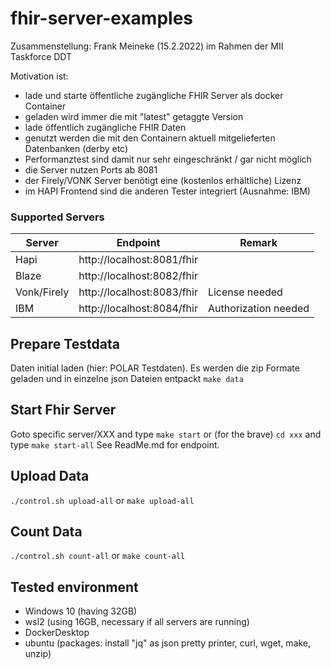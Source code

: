 # fhir-server-examples #

Zusammenstellung: Frank Meineke (15.2.2022) im Rahmen der MII Taskforce DDT

Motivation ist:
  * lade und starte öffentliche zugängliche FHIR Server als docker Container
  * geladen wird immer die mit "latest" getaggte Version
  * lade öffentlich zugängliche FHIR Daten 
  * genutzt werden die mit den Containern aktuell mitgelieferten Datenbanken (derby etc)
  * Performanztest sind damit nur sehr eingeschränkt / gar nicht möglich
  * die Server nutzen Ports ab 8081
  * der Firely/VONK Server benötigt eine (kostenlos erhältliche) Lizenz
  * im HAPI Frontend sind die anderen Tester integriert (Ausnahme: IBM)

### Supported Servers ###
| Server      | Endpoint | Remark
| ----------- | ----------- | ----------- 
| Hapi   | http://localhost:8081/fhir | 
| Blaze      | http://localhost:8082/fhir |
| Vonk/Firely  | http://localhost:8083/fhir | License needed
| IBM   | http://localhost:8084/fhir | Authorization needed


## Prepare Testdata ##
Daten initial laden (hier: POLAR Testdaten). Es werden die zip Formate geladen und in einzelne json Dateien entpackt
`make data`

## Start Fhir Server ##
Goto specific server/XXX and type `make start`
or (for the brave) `cd xxx` and type `make start-all`
See ReadMe.md for endpoint.

## Upload Data ##
`./control.sh upload-all`
or
`make upload-all`

## Count Data ##
`./control.sh count-all`
or
`make count-all`

## Tested environment ##
  * Windows 10 (having 32GB)
  * wsl2 (using 16GB, necessary if all servers are running)
  * DockerDesktop
  * ubuntu (packages: install "jq" as json pretty printer, curl, wget, make, unzip)

